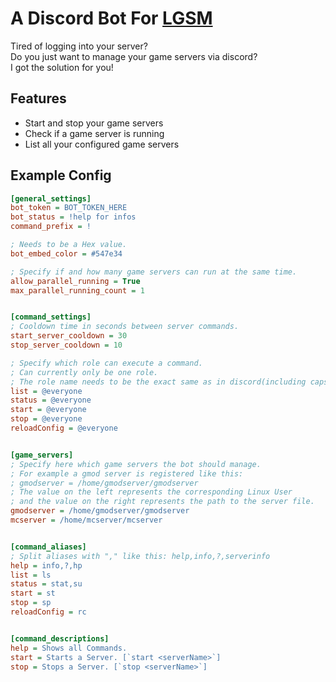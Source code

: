 # A Discord Bot For [LGSM](https://linuxgsm.com/)

Tired of logging into your server?  
Do you just want to manage your game servers via discord?  
I got the solution for you!

## Features
- Start and stop your game servers
- Check if a game server is running
- List all your configured game servers

## Example Config

```ini
[general_settings]
bot_token = BOT_TOKEN_HERE
bot_status = !help for infos
command_prefix = !

; Needs to be a Hex value.
bot_embed_color = #547e34

; Specify if and how many game servers can run at the same time.
allow_parallel_running = True
max_parallel_running_count = 1


[command_settings]
; Cooldown time in seconds between server commands.
start_server_cooldown = 30
stop_server_cooldown = 10

; Specify which role can execute a command.
; Can currently only be one role.
; The role name needs to be the exact same as in discord(including caps and spelling).
list = @everyone
status = @everyone
start = @everyone
stop = @everyone
reloadConfig = @everyone


[game_servers]
; Specify here which game servers the bot should manage.
; For example a gmod server is registered like this:
; gmodserver = /home/gmodserver/gmodserver
; The value on the left represents the corresponding Linux User
; and the value on the right represents the path to the server file.
gmodserver = /home/gmodserver/gmodserver
mcserver = /home/mcserver/mcserver


[command_aliases]
; Split aliases with "," like this: help,info,?,serverinfo 
help = info,?,hp
list = ls
status = stat,su
start = st
stop = sp
reloadConfig = rc


[command_descriptions]
help = Shows all Commands.
start = Starts a Server. [`start <serverName>`]
stop = Stops a Server. [`stop <serverName>`]
```